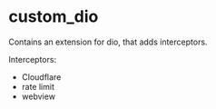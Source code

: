 # custom_dio
Contains an extension for dio, that adds interceptors.

Interceptors:
- Cloudflare
- rate limit
- webview
